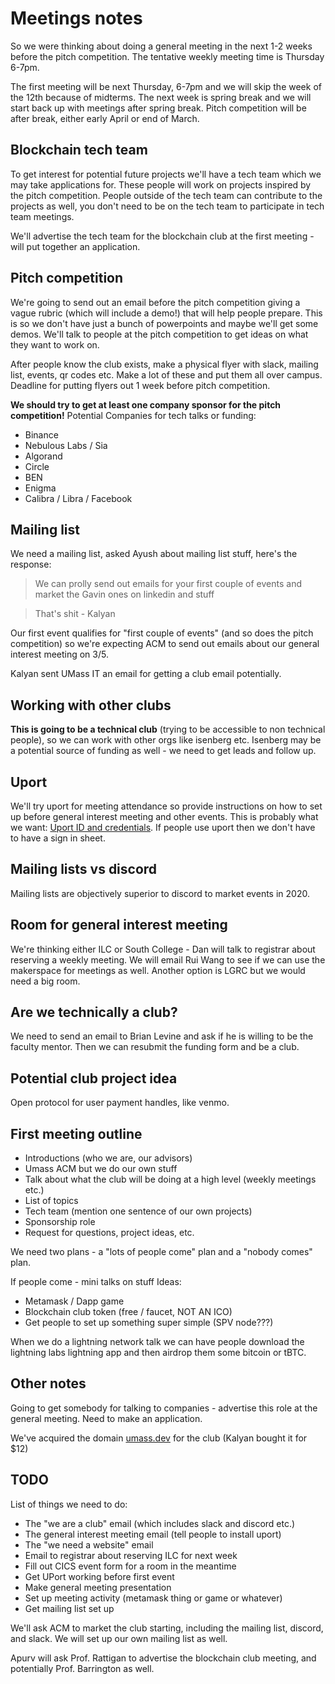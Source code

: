 # Meetings notes

So we were thinking about doing a general meeting in the next 1-2 weeks before the pitch competition.
The tentative weekly meeting time is Thursday 6-7pm.

The first meeting will be next Thursday, 6-7pm and we will skip the week of the 12th because of midterms.
The next week is spring break and we will start back up with meetings after spring break.
Pitch competition will be after break, either early April or end of March.

## Blockchain tech team
To get interest for potential future projects we'll have a tech team which we may take applications for.
These people will work on projects inspired by the pitch competition.
People outside of the tech team can contribute to the projects as well, you don't need to be on the tech team to participate in tech team meetings.

We'll advertise the tech team for the blockchain club at the first meeting - will put together an application.

## Pitch competition
We're going to send out an email before the pitch competition giving a vague rubric (which will include a demo!) that will help people prepare.
This is so we don't have just a bunch of powerpoints and maybe we'll get some demos.
We'll talk to people at the pitch competition to get ideas on what they want to work on.

After people know the club exists, make a physical flyer with slack, mailing list, events, qr codes etc.
Make a lot of these and put them all over campus.
Deadline for putting flyers out 1 week before pitch competition.

**We should try to get at least one company sponsor for the pitch competition!**
Potential Companies for tech talks or funding:
 - Binance
 - Nebulous Labs / Sia
 - Algorand
 - Circle
 - BEN
 - Enigma
 - Calibra / Libra / Facebook

## Mailing list
We need a mailing list, asked Ayush about mailing list stuff, here's the response:
> We can prolly send out emails for your first couple of events and market the Gavin ones on linkedin and stuff

> That's shit - Kalyan

Our first event qualifies for "first couple of events" (and so does the pitch competition) so we're expecting ACM to send out emails about our general interest meeting on 3/5.

Kalyan sent UMass IT an email for getting a club email potentially.

## Working with other clubs
**This is going to be a technical club** (trying to be accessible to non technical people), so we can work with other orgs like isenberg etc.
Isenberg may be a potential source of funding as well - we need to get leads and follow up.

## Uport
We'll try uport for meeting attendance so provide instructions on how to set up before general interest meeting and other events.
This is probably what we want: [Uport ID and credentials](https://developer.uport.me/credentials/login).
If people use uport then we don't have to have a sign in sheet.

## Mailing lists vs discord
Mailing lists are objectively superior to discord to market events in 2020.

## Room for general interest meeting
We're thinking either ILC or South College - Dan will talk to registrar about reserving a weekly meeting.
We will email Rui Wang to see if we can use the makerspace for meetings as well.
Another option is LGRC but we would need a big room.

## Are we technically a club?
We need to send an email to Brian Levine and ask if he is willing to be the faculty mentor.
Then we can resubmit the funding form and be a club.

## Potential club project idea
Open protocol for user payment handles, like venmo.

## First meeting outline
 - Introductions (who we are, our advisors)
 - Umass ACM but we do our own stuff
 - Talk about what the club will be doing at a high level (weekly meetings etc.)
 - List of topics
 - Tech team (mention one sentence of our own projects)
 - Sponsorship role
 - Request for questions, project ideas, etc.

We need two plans - a "lots of people come" plan and a "nobody comes" plan.

If people come - mini talks on stuff
Ideas:
 * Metamask / Dapp game
 * Blockchain club token (free / faucet, NOT AN ICO)
 * Get people to set up something super simple (SPV node???)

When we do a lightning network talk we can have people download the lightning labs lightning app and then airdrop them some bitcoin or tBTC.

## Other notes
Going to get somebody for talking to companies - advertise this role at the general meeting.
Need to make an application.

We've acquired the domain [umass.dev](umass.dev) for the club
(Kalyan bought it for $12)

## TODO
List of things we need to do:
 - The "we are a club" email (which includes slack and discord etc.)
 - The general interest meeting email (tell people to install uport)
 - The "we need a website" email
 - Email to registrar about reserving ILC for next week
 - Fill out CICS event form for a room in the meantime
 - Get UPort working before first event
 - Make general meeting presentation
 - Set up meeting activity (metamask thing or game or whatever)
 - Get mailing list set up

We'll ask ACM to market the club starting, including the mailing list, discord, and slack.
We will set up our own mailing list as well.

Apurv will ask Prof. Rattigan to advertise the blockchain club meeting, and potentially Prof. Barrington as well.

